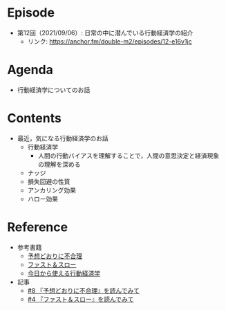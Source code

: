 # Episode
- 第12回（2021/09/06）: 日常の中に潜んでいる行動経済学の紹介
    - リンク: https://anchor.fm/double-m2/episodes/12-e16v1jc

# Agenda
- 行動経済学についてのお話

# Contents
- 最近，気になる行動経済学のお話
    - 行動経済学
        - 人間の行動バイアスを理解することで，人間の意思決定と経済現象の理解を深める
    - ナッジ
    - 損失回避の性質
    - アンカリング効果
    - ハロー効果

# Reference
- 参考書籍
    - [予想どおりに不合理](https://www.amazon.co.jp/dp/B00K1A75N4)
    - [ファスト＆スロー](https://www.amazon.co.jp/dp/B00ARDNMEQ)
    - [今日から使える行動経済学](https://www.amazon.co.jp/dp/4816366105)
- 記事
    - [#8 『予想どおりに不合理』を読んでみて](https://note.com/nvillage24/n/nb610217ae4bc)
    - [#4 『ファスト＆スロー』を読んでみて](https://note.com/nvillage24/n/n1b39361bc059)
